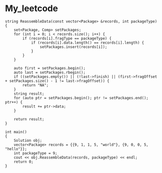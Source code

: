 # My_leetcode

    string ReassembleData(const vector<Package> &records, int packageType)
    {
        set<Package, Comp> setPackages;
        for (int i = 0; i < records.size(); i++) {
            if (records[i].fragType == packageType) {
                if (records[i].data.length() == records[i].length) {
                    setPackages.insert(records[i]);
                }
            }
        }

        auto first = setPackages.begin();
        auto last = setPackages.rbegin();
        if ((setPackages.empty()) || (!last->finish) || (first->fragOffset + setPackages.size() - 1 != last->fragOffset)) {
            return "NA";
        }
        string result;
        for (auto ptr = setPackages.begin(); ptr != setPackages.end(); ptr++) {
            result += ptr->data;
        }

        return result;
    }

    int main()
    {
        Solution obj;
        vector<Package> records = {{9, 1, 1, 5, "world"}, {9, 0, 0, 5, "hello"}};
        int packageType = 9;
        cout << obj.ReassembleData(records, packageType) << endl;
        return 0;
    }
